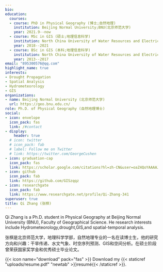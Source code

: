 ```yaml
---
bio: 
education:
  courses:
  - course: PhD in Physical Geography (博士;自然地理)
    institution: Beijing Normal University;BNU(北京师范大学)
    year: 2021.9--now
  - course: MSc in GIS (硕士;地理信息科学)
    institution: North China University of Water Resources and Electric Power(华北水利水电大学)
    year: 2018--2021
  - course: BSc in GIS (本科;地理信息科学)
    institution: North China University of Water Resources and Electric Power(华北水利水电大学)
    year: 2013--2017
email: "895300576@qq.com"
highlight_name: true
interests:
- Drought Propagation
- Spatial Analysis
- Hydrometeorology
- GIS
organizations:
- name: Beijing Normal University (北京师范大学)
  url: https://geo.bnu.edu.cn/
role: Ph.D. of Physical Geography (自然地理博士)
social:
- icon: envelope
  icon_pack: fas
  link: /#contact
- display:
    header: true
  # icon: twitter
  # icon_pack: fab
  # label: Follow me on Twitter
  # link: https://twitter.com/GeorgeCushen
- icon: graduation-cap
  icon_pack: fas
  link: https://scholar.google.com/citations?hl=zh-CN&user=oaZ4QoYAAAAJ
- icon: github
  icon_pack: fab
  link: https://github.com/GISzqqz
- icon: researchgate
  icon_pack: fab
  link: https://www.researchgate.net/profile/Qi-Zhang-341
superuser: true
title: Qi Zhang (张棋)
---
```


Qi Zhang is a Ph.D. student in Physical Geography at Beijing Normal University (BNU), Faculty of Geographical Science. He research interests include Hydrometeorology,drought,GIS,and spatial-temporal analysis. 

张棋是北京师范大学，地理科学学部，自然地理专业的一名在读博士生，他的研究方向和兴趣：干旱传递、水文气象、时空序列预测、GIS和空间分析。在硕士阶段曾荣获国家奖学金和优秀硕士毕业论文。


{{< icon name="download" pack="fas" >}} Download my {{< staticref "uploads/resume.pdf" "newtab" >}}resumé{{< /staticref >}}.
